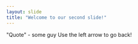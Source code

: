 ```yaml
---
layout: slide
title: "Welcome to our second slide!"
---
```

"Quote" - some guy
Use the left arrow to go back!
